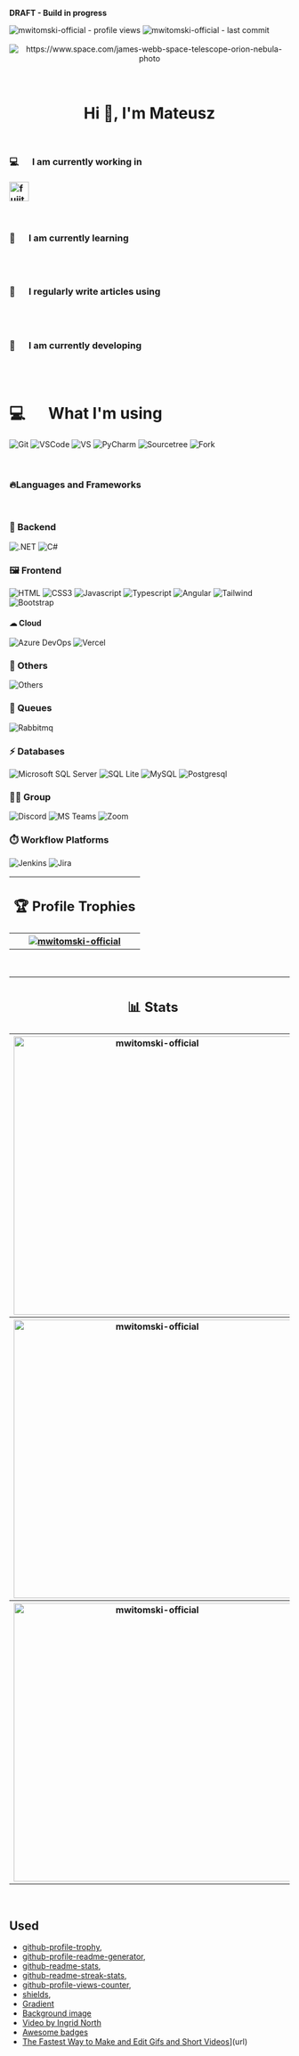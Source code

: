 <strong>DRAFT - Build in progress</strong>

<!-- --------------------------------------------- Badges with stats --------------------------------------------- -->
<div class="badges-with-stats" align="left">
  <img src="https://komarev.com/ghpvc/?username=mwitomski-official&label=Profile%20views&color=0e75b6&style=for-the-badge" alt="mwitomski-official - profile views" /> 
  <img src="https://img.shields.io/github/last-commit/mwitomski-official/mwitomski-official?style=for-the-badge" alt="mwitomski-official - last commit" />
</div>
</br>
<!-- --------------------------------------------- Banner --------------------------------------------- -->
<div class="banner" align="center">
  <img src="content/space2.gif" 
       alt="https://www.space.com/james-webb-space-telescope-orion-nebula-photo" />
</div>

<!-- --------------------------------------------- About Me --------------------------------------------- -->
<div class="about-me" align="left">
   <br/><br/>
   <h1 align="center">Hi 👋, I'm Mateusz</h1>
   <br/>
   <!-- My Job -->
   <h3>💻 &emsp; I am currently working in </br></br>
      <div align="left">
         <a href="https://www.fujitsu.com/global/" target="_blank">
            <img src="https://img.shields.io/static/v1?message=Fujitsu | Poland &logo=fujitsu&label=&color=e70008&logoColor=white&labelColor=&style=for-the-badge" 
            height="35" alt="fujitsu logo" />
         </a>
      </div>
   </h3><br/>
   <!-- --------------------------------------------- Learning --------------------------------------------- -->
   <h3>🧪 &emsp; I am currently learning </br></br>
      <!--   <div align="left">
         <a href="https://www.eventstore.com/cqrs-pattern" target="_blank">
            <img 
               src="https://img.shields.io/static/v1?message=CQRS&logo=.net&label=&color=512BD4&logoColor=white&labelColor=&style=for-the-badge" height="35" alt="CQRS logo" />
         </a>
          <a href="https://dotnet.microsoft.com/en-us/apps/aspnet/web-apps/blazor" target="_blank">
            <img 
               src="https://img.shields.io/static/v1?message=Blazor&logo=blazor&label=&color=512BD4&logoColor=whte&labelColor=&style=for-the-badge" height="35" alt="balzor logo" />
         </a>
         <a href="https://learn.microsoft.com/en-us/dotnet/maui/what-is-maui?view=net-maui-7.0" target="_blank">
            <img 
               src="https://img.shields.io/static/v1?message=.NET 7 - MAUI&logo=.net&label=&color=512BD4&logoColor=white&labelColor=&style=for-the-badge" height="35" alt=".NET 7 MAUI logo" />
         </a>
      </div> -->
   </h3><br/>
   <!-- --------------------------------------------- Digital Garden --------------------------------------------- -->
   <h3>📝 &emsp; I regularly write articles using </br></br>
      <!-- <div align="left">
         <a href="https://mwitomski-official.github.io/" target="_blank">
            <img src="https://img.shields.io/static/v1?message=Orion | 🌱 Digital Garden | Site &logo=obsidian&label=&color=301e66&logoColor=f1b81d&labelColor=&style=for-the-badge" height="35" alt="linkedin logo" />
         </a>
      </div> -->
     
   </h3><br/>
   <!-- --------------------------------------------- Main Info --------------------------------------------- -->
   <h3> 🔭 &emsp; I am currently developing <br/><br/>
      <!-- <div align="left">
         <a href="https://github.com/mwitomski-official/mwitomski-official.github.io" target="_blank">
            <img src="https://img.shields.io/static/v1?message=Orion | 🌱 Digital Garden | Repo &logo=obsidian&label=&color=301e66&logoColor=f1b81d&labelColor=&style=for-the-badge" height="35" alt="linkedin logo" />
         </a>
      </div> -->
   </h3><br/>
</div>

<!-- --------------------------------------------- About Skills & Tools --------------------------------------------- -->
# 💻 &emsp; What I'm using

![Git](https://img.shields.io/badge/-Git-black?style=for-the-badge&logo=git&logoColor=white)
![VSCode](https://img.shields.io/badge/Visual_Studio_Code-0078D4?style=for-the-badge&logo=visual%20studio%20code&logoColor=white)
![VS](https://img.shields.io/badge/Visual_Studio-5C2D91?style=for-the-badge&logo=visual%20studio&logoColor=white)
![PyCharm](https://img.shields.io/badge/PyCharm-000000.svg?&style=for-the-badge&logo=PyCharm&logoColor=white)
![Sourcetree](https://img.shields.io/badge/Sourcetree-0052CC?style=for-the-badge&logo=Sourcetree&logoColor=white)
![Fork](https://img.shields.io/badge/Fork-1A1A1A?style=for-the-badge&logo=Fork&logoColor=white)

</br>

### 🔥Languages and Frameworks
</br>

### 👾 Backend

![.NET](https://img.shields.io/badge/.NET-5C2D91?style=for-the-badge&logo=.net&logoColor=white&labelColor=black)
![C#](https://img.shields.io/badge/C%23-6A1577?style=for-the-badge&logo=c-sharp&logoColor=white&labelColor=black)
</br>

### 🖼️ Frontend

![HTML](https://img.shields.io/badge/HTML5-E34F26?style=for-the-badge&logo=html5&logoColor=white&labelColor=black)
![CSS3](https://img.shields.io/badge/CSS3-1572B6?style=for-the-badge&logo=css3&logoColor=white&labelColor=black)
![Javascript](https://img.shields.io/badge/Javascript-F0DB4F?style=for-the-badge&logo=javascript&logoColor=F0DB4F&labelColor=black)
![Typescript](https://img.shields.io/badge/Typescript-007acc?style=for-the-badge&logo=typescript&logoColor=007acc&labelColor=black)
![Angular](https://img.shields.io/badge/Angular-F30859?style=for-the-badge&logo=angular&logoColor=F30859&labelColor=black)
![Tailwind](https://img.shields.io/badge/Tailwind_CSS-092749?style=for-the-badge&logo=tailwindcss&logoColor=06B6D4&labelColor=black)
![Bootstrap](https://img.shields.io/badge/Bootstrap-563D7C?style=for-the-badge&logo=bootstrap&logoColor=white&labelColor=black)
</br>

#### ☁ Cloud

![Azure DevOps](https://img.shields.io/badge/Azure_DevOps-0078D7?style=for-the-badge&logo=azure-devops&logoColor=white)
![Vercel](https://img.shields.io/badge/Vercel-000000?style=for-the-badge&logo=vercel&logoColor=white)
</br>

### 📝 Others

![Others](https://img.shields.io/badge/Markdown-000000?style=for-the-badge&logo=markdown&logoColor=white)
</br>

### 🎢 Queues

![Rabbitmq](https://img.shields.io/badge/rabbitmq-%23FF6600.svg?&style=for-the-badge&logo=rabbitmq&logoColor=white)
</br>

### ⚡ Databases

![Microsoft SQL Server](https://img.shields.io/badge/Microsoft%20SQL%20Server-CC2927?style=for-the-badge&logo=microsoft%20sql%20server&logoColor=white)
![SQL Lite](https://img.shields.io/badge/SQLite-07405E?style=for-the-badge&logo=sqlite&logoColor=white)
![MySQL](https://img.shields.io/badge/MySQL-005C84?style=for-the-badge&logo=mysql&logoColor=white)
![Postgresql](https://img.shields.io/badge/Postgresql-039BE5?style=for-the-badge&logo=Postgresql&logoColor=white)
</br>

### 🤜🤛 Group

![Discord](https://img.shields.io/badge/Discord-7289DA?style=for-the-badge&logo=discord&logoColor=white)
![MS Teams](https://img.shields.io/badge/Microsoft_Teams-6264A7?style=for-the-badge&logo=microsoft-teams&logoColor=white)
![Zoom](https://img.shields.io/badge/Zoom-2D8CFF?style=for-the-badge&logo=zoom&logoColor=white)
</br>

### ⏱️ Workflow Platforms
![Jenkins](https://img.shields.io/badge/Jenkins-D24939?style=for-the-badge&logo=Jenkins&logoColor=white)
![Jira](https://img.shields.io/badge/Jira-0052CC?style=for-the-badge&logo=Jira&logoColor=white)
</br>

<!-- --------------------------------------------- About Profile Trophies --------------------------------------------- -->
<table class="profile-trophies" align="center">
   <tr>
      <td align="center">
         <h2>🏆 Profile Trophies</h2>
      </td>
   </tr>
   <tr>
      <th colspan="2" align="center">
         <a href="https://github.com/mwitomski-official">
            <img src="https://github-profile-trophy.vercel.app/?username=mwitomski-official&row=1&column=6&margin-w=15&margin-h=15&theme=nord" 
            alt="mwitomski-official" /> 
         </a>
      </th>
   </tr>
</table>
</br>
<table class="profile-stats" align="center">
   <tr>
      <td align="center">
         <h2>📊 Stats</h2>
      </td>
   </tr>
   <tr>
      <th colspan="2" align="center">
         <a href ="https://github.com/mwitomski-official">
            <img align="center" width="500vh" src="https://github-readme-stats-read-only.vercel.app/api?username=mwitomski-official&show_icons=true&locale=en&theme=dark&bg_color=DEG,27045a,211461,1b2066,16296a,14326d&hide_border=true"  alt="mwitomski-official" />
         </a>
      </th>
   </tr>
   <tr>
      <th colspan="2" align="center">
         <a href ="https://github.com/mwitomski-official">
            <img align="center" width="500vh" src="https://github-readme-streak-stats.herokuapp.com/?user=mwitomski-official&theme=dark&background=27045A&hide_border=true"  alt="mwitomski-official" />
         </a>
      </th>
   </tr>
   <tr>
      <th align='center'>
         <a href ="https://github.com/mwitomski-official">
            <img align="center" width="500vh" src="https://github-readme-stats-read-only.vercel.app/api/top-langs?username=mwitomski-official&show_icons=true&locale=en&layout=compact&theme=dark&bg_color=DEG,27045a,211461,1b2066,16296a,14326d&hide_border=true" alt="mwitomski-official" />
         </a>
      </th>
   </tr>
</table>
</br>

## Used
- [github-profile-trophy](https://github.com/ryo-ma/github-profile-trophy),
- [github-profile-readme-generator](https://github.com/rahuldkjain/github-profile-readme-generator),
- [github-readme-stats](https://github.com/anuraghazra/github-readme-stats),
- [github-readme-streak-stats](https://github.com/DenverCoder1/github-readme-streak-stats),
- [github-profile-views-counter](https://github.com/antonkomarev/github-profile-views-counter),
- [shields](https://shields.io/),
- [Gradient](https://mycolor.space/gradient?ori=to+right+bottom&hex=%2327045A&hex2=%2314326D&sub=1)
- [Background image](https://cdn.mos.cms.futurecdn.net/HLG4zrX4GEASPV8e7nm9WK.jpg)
- [Video by Ingrid North](https://www.pexels.com/video/planet-earth-in-close-up-view-4478322/)
- [Awesome badges](https://github.com/Envoy-VC/awesome-badges)
- [The Fastest Way to Make and Edit Gifs and Short Videos](https://gifs.com/)](url)
